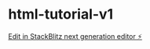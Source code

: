 # html-tutorial-v1

[Edit in StackBlitz next generation editor ⚡️](https://stackblitz.com/~/github.com/vsvito420/html-tutorial-v1)